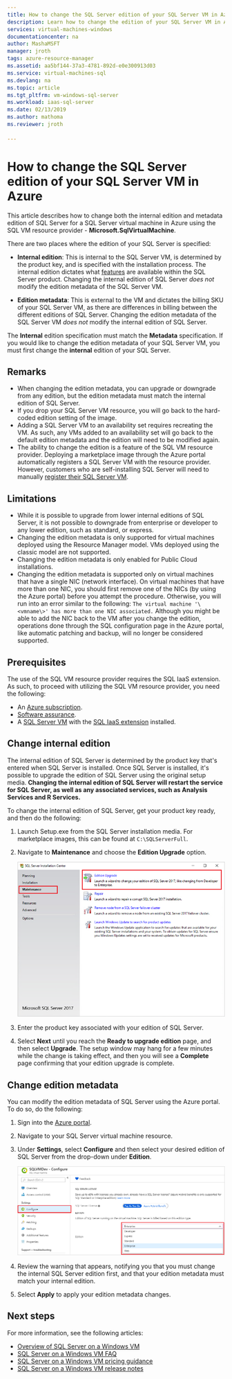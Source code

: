 ```yaml
---
title: How to change the SQL Server edition of your SQL Server VM in Azure | Microsoft Docs
description: Learn how to change the edition of your SQL Server VM in Azure. 
services: virtual-machines-windows
documentationcenter: na
author: MashaMSFT
manager: jroth
tags: azure-resource-manager
ms.assetid: aa5bf144-37a3-4781-892d-e0e300913d03
ms.service: virtual-machines-sql
ms.devlang: na
ms.topic: article
ms.tgt_pltfrm: vm-windows-sql-server
ms.workload: iaas-sql-server
ms.date: 02/13/2019
ms.author: mathoma
ms.reviewer: jroth

---
```

# How to change the SQL Server edition of your SQL Server VM in Azure

This article describes how to change both the internal edition and metadata edition of SQL Server for a SQL Server virtual machine in Azure using the SQL VM resource provider - **Microsoft.SqlVirtualMachine**. 

There are two places where the edition of your SQL Server is specified: 
- **Internal edition**: This is internal to the SQL Server VM, is determined by the product key, and is specified with the installation process. The internal edition dictates what [features](/sql/sql-server/editions-and-components-of-sql-server-2017) are available within the SQL Server product. Changing the internal edition of SQL Server *does not* modify the edition metadata of the SQL Server VM. 

- **Edition metadata**: This is external to the VM and dictates the billing SKU of your SQL Server VM, as there are differences in billing between the different editions of SQL Server. Changing the edition metadata of the SQL Server VM *does not* modify the internal edition of SQL Server. 

The **Internal** edition specification must match the **Metadata** specification. If you would like to change the edition metadata of your SQL Server VM, you must first change the **internal** edition of your SQL Server. 

## Remarks

 - When changing the edition metadata, you can upgrade or downgrade from any edition, but the edition metadata must match the internal edition of SQL Server. 
 - If you drop your SQL Server VM resource, you will go back to the hard-coded edition setting of the image. 
 - Adding a SQL Server VM to an availability set requires recreating the VM. As such, any VMs added to an availability set will go back to the default edition metadata and the edition will need to be modified again. 
 - The ability to change the edition is a feature of the SQL VM resource provider. Deploying a marketplace image through the Azure portal automatically registers a SQL Server VM with the resource provider. However, customers who are self-installing SQL Server will need to manually [register their SQL Server VM](virtual-machines-windows-sql-register-with-rp.md). 

 
## Limitations

 - While it is possible to upgrade from lower internal editions of SQL Server, it is not possible to downgrade from enterprise or developer to any lower edition, such as standard, or express. 
 - Changing the edition metadata is only supported for virtual machines deployed using the Resource Manager model. VMs deployed using the classic model are not supported. 
 - Changing the edition metadata is only enabled for Public Cloud installations.
 - Changing the edition metadata is supported only on virtual machines that have a single NIC (network interface). On virtual machines that have more than one NIC, you should first remove one of the NICs (by using the Azure portal) before you attempt the procedure. Otherwise, you will run into an error similar to the following: 
   `The virtual machine '\<vmname\>' has more than one NIC associated.` Although you might be able to add the NIC back to the VM after you change the edition, operations done through the SQL configuration page in the Azure portal, like automatic patching and backup, will no longer be considered supported.



## Prerequisites

The use of the SQL VM resource provider requires the SQL IaaS extension. As such, to proceed with utilizing the SQL VM resource provider, you need the following:
- An [Azure subscription](https://azure.microsoft.com/free/).
- [Software assurance](https://www.microsoft.com/licensing/licensing-programs/software-assurance-default). 
- A [SQL Server VM](https://docs.microsoft.com/azure/virtual-machines/windows/sql/virtual-machines-windows-portal-sql-server-provision) with the [SQL IaaS extension](https://docs.microsoft.com/azure/virtual-machines/windows/sql/virtual-machines-windows-sql-server-agent-extension) installed. 

## Change internal edition

The internal edition of SQL Server is determined by the product key that's entered when SQL Server is installed. Once SQL Server is installed, it's possible to upgrade the edition of SQL Server using the original setup media. **Changing the internal edition of SQL Server will restart the service for SQL Server, as well as any associated services, such as Analysis Services and R Services.** 

To change the internal edition of SQL Server, get your product key ready, and then do the following:

1. Launch Setup.exe from the SQL Server installation media. For marketplace images, this can be found at `C:\SQLServerFull`. 
1. Navigate to **Maintenance** and choose the **Edition Upgrade** option. 

   ![Upgrade edition of SQL Server](media/virtual-machines-windows-sql-change-edition/edition-upgrade.png)

1. Enter the product key associated with your edition of SQL Server. 
1. Select **Next** until you reach the **Ready to upgrade edition** page, and then select **Upgrade**. The setup window may hang for a few minutes while the change is taking effect, and then you will see a **Complete** page confirming that your edition upgrade is complete. 


## Change edition metadata

You can modify the edition metadata of SQL Server using the Azure portal. To do so, do the following:

1. Sign into the [Azure portal](https://portal.azure.com). 
1. Navigate to your SQL Server virtual machine resource. 
1. Under **Settings**, select **Configure** and then select your desired edition of SQL Server from the drop-down under **Edition**. 

   ![Change edition metadata](media/virtual-machines-windows-sql-change-edition/edition-change-in-portal.png)

1. Review the warning that appears, notifying you that you must change the internal SQL Server edition first, and that your edition metadata must match  your internal edition. 
1. Select **Apply** to apply your edition metadata changes. 



## Next steps

For more information, see the following articles: 

* [Overview of SQL Server on a Windows VM](virtual-machines-windows-sql-server-iaas-overview.md)
* [SQL Server on a Windows VM FAQ](virtual-machines-windows-sql-server-iaas-faq.md)
* [SQL Server on a Windows VM pricing guidance](virtual-machines-windows-sql-server-pricing-guidance.md)
* [SQL Server on a Windows VM release notes](virtual-machines-windows-sql-server-iaas-release-notes.md)



